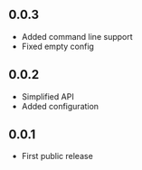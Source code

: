 ## 0.0.3
- Added command line support
- Fixed empty config

## 0.0.2
- Simplified API
- Added configuration

## 0.0.1
- First public release